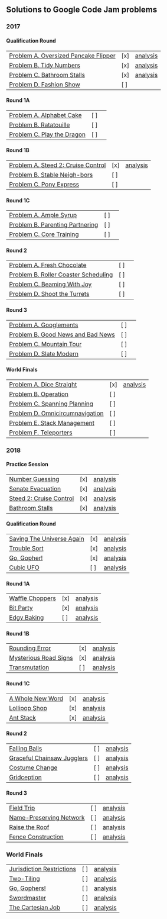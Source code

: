 ## Solutions to Google Code Jam problems

### 2017

#### Qualification Round

|                                                                                                               |     |                                                                                      |
|---------------------------------------------------------------------------------------------------------------|-----|--------------------------------------------------------------------------------------|
| [Problem A. Oversized Pancake Flipper](https://codejam.withgoogle.com/codejam/contest/3264486/dashboard#s=p0) | [x] | [analysis](https://codejam.withgoogle.com/codejam/contest/3264486/dashboard#s=a&a=0) |
| [Problem B. Tidy Numbers](https://codejam.withgoogle.com/codejam/contest/3264486/dashboard#s=p1)              | [x] | [analysis](https://codejam.withgoogle.com/codejam/contest/3264486/dashboard#s=a&a=1) |
| [Problem C. Bathroom Stalls](https://codejam.withgoogle.com/codejam/contest/3264486/dashboard#s=p2)           | [x] | [analysis](https://codejam.withgoogle.com/codejam/contest/3264486/dashboard#s=a&a=2) |
| [Problem D. Fashion Show](https://codejam.withgoogle.com/codejam/contest/3264486/dashboard#s=p3)              | [ ] |                                                                                      |

#### Round 1A

|                                                                                                               |     |          |
|---------------------------------------------------------------------------------------------------------------|-----|----------|
| [Problem A. Alphabet Cake](https://codejam.withgoogle.com/codejam/contest/5304486/dashboard#s=p0)             | [ ] |          |
| [Problem B. Ratatouille](https://codejam.withgoogle.com/codejam/contest/5304486/dashboard#s=p1)               | [ ] |          |
| [Problem C. Play the Dragon](https://codejam.withgoogle.com/codejam/contest/5304486/dashboard#s=p2)           | [ ] |          |

#### Round 1B

|                                                                                                               |     |          |
|---------------------------------------------------------------------------------------------------------------|-----|----------|
| [Problem A. Steed 2: Cruise Control](https://codejam.withgoogle.com/codejam/contest/8294486/dashboard#s=p0)   | [x] | [analysis](https://codejam.withgoogle.com/codejam/contest/8294486/dashboard#s=p0) |
| [Problem B. Stable Neigh-bors](https://codejam.withgoogle.com/codejam/contest/8294486/dashboard#s=p1)         | [ ] |          |
| [Problem C. Pony Express](https://codejam.withgoogle.com/codejam/contest/8294486/dashboard#s=p2)              | [ ] |          |

#### Round 1C

|                                                                                                               |     |          |
|---------------------------------------------------------------------------------------------------------------|-----|----------|
| [Problem A. Ample Syrup](https://codejam.withgoogle.com/codejam/contest/3274486/dashboard#s=p0)               | [ ] |          |
| [Problem B. Parenting Partnering](https://codejam.withgoogle.com/codejam/contest/3274486/dashboard#s=p1)      | [ ] |          |
| [Problem C. Core Training](https://codejam.withgoogle.com/codejam/contest/3274486/dashboard#s=p2)             | [ ] |          |

#### Round 2

|                                                                                                               |     |          |
|---------------------------------------------------------------------------------------------------------------|-----|----------|
| [Problem A. Fresh Chocolate](https://codejam.withgoogle.com/codejam/contest/5314486/dashboard#s=p0)           | [ ] |          |
| [Problem B. Roller Coaster Scheduling](https://codejam.withgoogle.com/codejam/contest/5314486/dashboard#s=p1) | [ ] |          |
| [Problem C. Beaming With Joy](https://codejam.withgoogle.com/codejam/contest/5314486/dashboard#s=p2)          | [ ] |          |
| [Problem D. Shoot the Turrets](https://codejam.withgoogle.com/codejam/contest/5314486/dashboard#s=p3)         | [ ] |          |

#### Round 3

|                                                                                                               |     |          |
|---------------------------------------------------------------------------------------------------------------|-----|----------|
| [Problem A. Googlements](https://codejam.withgoogle.com/codejam/contest/8304486/dashboard#s=p0)               | [ ] |          |
| [Problem B. Good News and Bad News](https://codejam.withgoogle.com/codejam/contest/8304486/dashboard#s=p1)    | [ ] |          |
| [Problem C. Mountain Tour](https://codejam.withgoogle.com/codejam/contest/8304486/dashboard#s=p2)             | [ ] |          |
| [Problem D. Slate Modern](https://codejam.withgoogle.com/codejam/contest/8304486/dashboard#s=p3)              | [ ] |          |

#### World Finals

|                                                                                                               |     |          |
|---------------------------------------------------------------------------------------------------------------|-----|----------|
| [Problem A. Dice Straight](https://codejam.withgoogle.com/codejam/contest/6314486/dashboard#s=p0)             | [x] | [analysis](https://codejam.withgoogle.com/codejam/contest/6314486/dashboard#s=a&a=0) |
| [Problem B. Operation](https://codejam.withgoogle.com/codejam/contest/6314486/dashboard#s=p1)                 | [ ] |          |
| [Problem C. Spanning Planning](https://codejam.withgoogle.com/codejam/contest/6314486/dashboard#s=p2)         | [ ] |          |
| [Problem D. Omnicircumnavigation](https://codejam.withgoogle.com/codejam/contest/6314486/dashboard#s=p3)      | [ ] |          |
| [Problem E. Stack Management](https://codejam.withgoogle.com/codejam/contest/6314486/dashboard#s=p4)          | [ ] |          |
| [Problem F. Teleporters](https://codejam.withgoogle.com/codejam/contest/6314486/dashboard#s=p5)               | [ ] |          |


### 2018

#### Practice Session

|                                                                                                                       |     |                                                                                                       |
|-----------------------------------------------------------------------------------------------------------------------|-----|-------------------------------------------------------------------------------------------------------|
| [Number Guessing](https://codejam.withgoogle.com/2018/challenges/0000000000000130/dashboard)                          | [x] | [analysis](https://codejam.withgoogle.com/2018/challenges/0000000000000130/analysis/0000000000000523) |
| [Senate Evacuation](https://codejam.withgoogle.com/2018/challenges/0000000000000130/dashboard/00000000000004c0)       | [x] | [analysis](https://codejam.withgoogle.com/2018/challenges/0000000000000130/analysis/00000000000004c0) |
| [Steed 2: Cruise Control](https://codejam.withgoogle.com/2018/challenges/0000000000000130/dashboard/0000000000000524) | [x] | [analysis](https://codejam.withgoogle.com/2018/challenges/0000000000000130/analysis/0000000000000524) |
| [Bathroom Stalls](https://codejam.withgoogle.com/2018/challenges/0000000000000130/dashboard/0000000000000652)         | [x] | [analysis](https://codejam.withgoogle.com/2018/challenges/0000000000000130/analysis/0000000000000652) |

#### Qualification Round

|                                                                                                            |     |                                                                                                       |
|------------------------------------------------------------------------------------------------------------|-----|-------------------------------------------------------------------------------------------------------|
| [Saving The Universe Again](https://codejam.withgoogle.com/2018/challenges/00000000000000cb/dashboard)     | [x] | [analysis](https://codejam.withgoogle.com/2018/challenges/00000000000000cb/analysis/0000000000007966) |
| [Trouble Sort](https://codejam.withgoogle.com/2018/challenges/00000000000000cb/dashboard/00000000000079cb) | [x] | [analysis](https://codejam.withgoogle.com/2018/challenges/00000000000000cb/analysis/00000000000079cb) |
| [Go, Gopher!](https://codejam.withgoogle.com/2018/challenges/00000000000000cb/dashboard/0000000000007a30)  | [x] | [analysis](https://codejam.withgoogle.com/2018/challenges/00000000000000cb/analysis/0000000000007a30) |
| [Cubic UFO](https://codejam.withgoogle.com/2018/challenges/00000000000000cb/dashboard/00000000000079cc)    | [ ] | [analysis](https://codejam.withgoogle.com/2018/challenges/00000000000000cb/analysis/00000000000079cc) |

#### Round 1A

|                                                                                                           |     |                                                                                                       |
|-----------------------------------------------------------------------------------------------------------|-----|-------------------------------------------------------------------------------------------------------|
| [Waffle Choppers](https://codejam.withgoogle.com/2018/challenges/0000000000007883/dashboard)              | [x] | [analysis](https://codejam.withgoogle.com/2018/challenges/0000000000007883/analysis/000000000003005a) |
| [Bit Party](https://codejam.withgoogle.com/2018/challenges/0000000000007883/dashboard/000000000002fff6)   | [x] | [analysis](https://codejam.withgoogle.com/2018/challenges/0000000000007883/analysis/000000000002fff6) |
| [Edgy Baking](https://codejam.withgoogle.com/2018/challenges/0000000000007883/dashboard/000000000002fff7) | [ ] | [analysis](https://codejam.withgoogle.com/2018/challenges/0000000000007883/analysis/000000000002fff7) |

#### Round 1B

|                                                                                                                     |     |                                                                                                       |
|---------------------------------------------------------------------------------------------------------------------|-----|-------------------------------------------------------------------------------------------------------|
| [Rounding Error](https://codejam.withgoogle.com/2018/challenges/0000000000007764/dashboard)                         | [x] | [analysis](https://codejam.withgoogle.com/2018/challenges/0000000000007764/analysis/0000000000036601) |
| [Mysterious Road Signs](https://codejam.withgoogle.com/2018/challenges/0000000000007764/dashboard/000000000003675b) | [x] | [analysis](https://codejam.withgoogle.com/2018/challenges/0000000000007764/analysis/000000000003675b) |
| [Transmutation](https://codejam.withgoogle.com/2018/challenges/0000000000007764/dashboard/000000000003675c)         | [ ] | [analysis](https://codejam.withgoogle.com/2018/challenges/0000000000007764/analysis/000000000003675c) |

#### Round 1C

|                                                                                                             |     |                                                                                                       |
|-------------------------------------------------------------------------------------------------------------|-----|-------------------------------------------------------------------------------------------------------|
| [A Whole New Word](https://codejam.withgoogle.com/2018/challenges/0000000000007765/dashboard)               | [x] | [analysis](https://codejam.withgoogle.com/2018/challenges/0000000000007765/analysis/000000000003e064) |
| [Lollipop Shop](https://codejam.withgoogle.com/2018/challenges/0000000000007765/dashboard/000000000003e068) | [x] | [analysis](https://codejam.withgoogle.com/2018/challenges/0000000000007765/analysis/000000000003e068) |
| [Ant Stack](https://codejam.withgoogle.com/2018/challenges/0000000000007765/dashboard/000000000003e0a8)     | [x] | [analysis](https://codejam.withgoogle.com/2018/challenges/0000000000007765/analysis/000000000003e0a8) |

#### Round 2

|                                                                                                                          |     |                                                                                                       |
|--------------------------------------------------------------------------------------------------------------------------|-----|-------------------------------------------------------------------------------------------------------|
| [Falling Balls](https://codejam.withgoogle.com/2018/challenges/0000000000007706/dashboard)                               | [ ] | [analysis]() |
| [Graceful Chainsaw Jugglers](https://codejam.withgoogle.com/2018/challenges/0000000000007706/dashboard/00000000000459f3) | [ ] | [analysis]() |
| [Costume Change](https://codejam.withgoogle.com/2018/challenges/0000000000007706/dashboard/0000000000045875)             | [ ] | [analysis]() |
| [Gridception](https://codejam.withgoogle.com/2018/challenges/0000000000007706/dashboard/00000000000459f4)                | [ ] | [analysis]() |

#### Round 3

|                                                                                                                       |     |                                                                                                       |
|-----------------------------------------------------------------------------------------------------------------------|-----|-------------------------------------------------------------------------------------------------------|
| [Field Trip](https://codejam.withgoogle.com/2018/challenges/0000000000007707/dashboard)                               | [ ] | [analysis]() |
| [Name-Preserving Network](https://codejam.withgoogle.com/2018/challenges/0000000000007707/dashboard/000000000004b90e) | [ ] | [analysis]() |
| [Raise the Roof](https://codejam.withgoogle.com/2018/challenges/0000000000007707/dashboard/000000000004b90d)          | [ ] | [analysis]() |
| [Fence Construction](https://codejam.withgoogle.com/2018/challenges/0000000000007707/dashboard/000000000004b90e)      | [ ] | [analysis]() |

### World Finals

|                                                                                                                 |     |                                                                                                       |
|-----------------------------------------------------------------------------------------------------------------|-----|-------------------------------------------------------------------------------------------------------|
| [Jurisdiction Restrictions](https://codejam.withgoogle.com/2018/challenges/0000000000007766/dashboard)          | [ ] | [analysis]() |
| [Two-Tiling](https://codejam.withgoogle.com/2018/challenges/0000000000007766/dashboard/000000000004da97)        | [ ] | [analysis]() |
| [Go, Gophers!](https://codejam.withgoogle.com/2018/challenges/0000000000007766/dashboard/000000000004da2d)      | [ ] | [analysis]() |
| [Swordmaster](https://codejam.withgoogle.com/2018/challenges/0000000000007766/dashboard/000000000004d961)       | [ ] | [analysis]() |
| [The Cartesian Job](https://codejam.withgoogle.com/2018/challenges/0000000000007766/dashboard/000000000004d962) | [ ] | [analysis]() |

